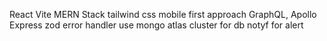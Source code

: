 React Vite MERN Stack
tailwind css mobile first approach
GraphQL, Apollo Express
zod error handler
use mongo atlas cluster for db
notyf for alert
